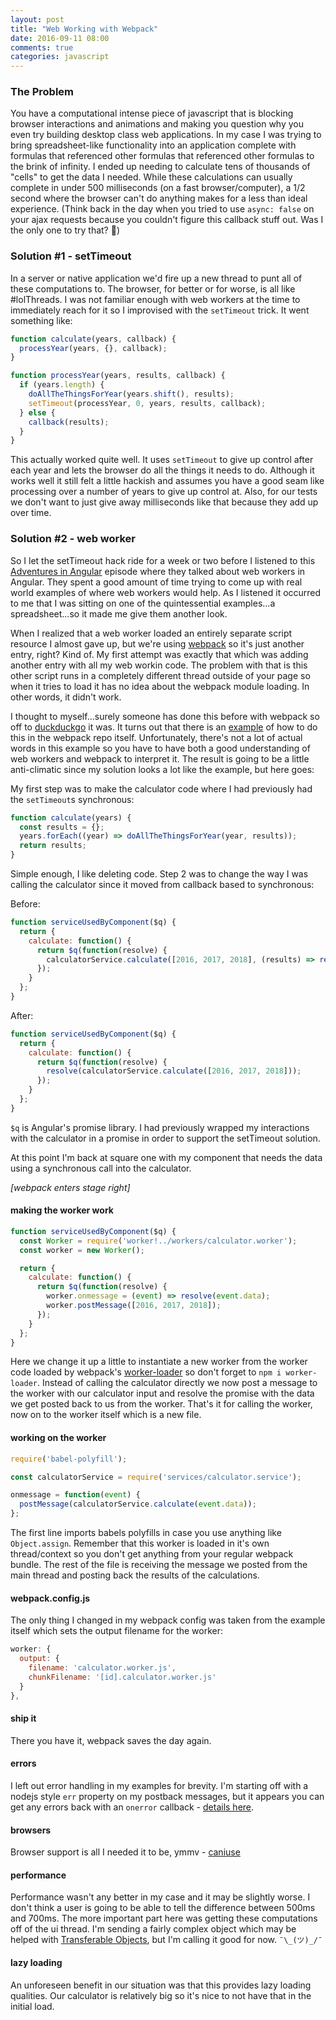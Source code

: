 ```yaml
---
layout: post
title: "Web Working with Webpack"
date: 2016-09-11 08:00
comments: true
categories: javascript
---
```


### The Problem

You have a computational intense piece of javascript that is blocking browser interactions and
animations and making you question why you even try building desktop class web applications. In my case
I was trying to bring spreadsheet-like functionality into an application complete with formulas that
referenced other formulas that referenced other formulas to the brink of infinity. I ended up needing
to calculate tens of thousands of "cells" to get the data I needed.
While these calculations can usually complete in under 500 milliseconds (on a fast
browser/computer), a 1/2 second where the browser can't do anything makes for a less than ideal
experience. (Think back in the day when you tried to use `async: false` on your ajax requests
because you couldn't figure this callback stuff out. Was I the only one to try that? 🤔)

### Solution #1 - setTimeout

In a server or native application we'd fire up a new thread to punt all of these computations
to. The browser, for better or for worse, is all like #lolThreads. I was not familiar enough with web
workers at the time to immediately reach for it so I improvised with the `setTimeout`
trick. It went something like:

``` javascript
function calculate(years, callback) {
  processYear(years, {}, callback);
}

function processYear(years, results, callback) {
  if (years.length) {
    doAllTheThingsForYear(years.shift(), results);
    setTimeout(processYear, 0, years, results, callback);
  } else {
    callback(results);
  }
}
```

This actually worked quite well. It uses `setTimeout` to give up control after each year and lets the
browser do all the things it needs to do. Although it works well it still felt a little hackish and
assumes you have a good seam like processing over a number of years to give up control at. Also, for
our tests we don't want to just give away milliseconds like that because they add up over time.

### Solution #2 - web worker

So I let the setTimeout hack ride for a week or two before I listened to this [Adventures in
Angular](https://devchat.tv/adv-in-angular/108-aia-web-workers-in-angular-with-torgeir-helgevold)
episode where they talked about web workers in Angular. They spent a good amount of time trying to
come up with real world examples of where web workers would help. As I listened it occurred to me
that I was sitting on one of the quintessential examples...a spreadsheet...so it made me give them
another look.

When I realized that a web worker loaded an entirely separate script resource I almost gave up,
but we're using [webpack](https://webpack.github.io/) so it's just another entry, right? Kind of. My first attempt
was exactly that which was adding another entry with all my web workin code. The problem with
that is this other script runs in a completely different thread outside of your page so when it
tries to load it has no idea about the webpack module loading. In other words, it didn't work.

I thought to myself...surely someone has done this before with webpack so off to
[duckduckgo](https://lmddgtfy.net/?q=webpack%20web%20worker) it was.
It turns out that there is an
[example](https://github.com/webpack/webpack/tree/master/examples/web-worker) of how to do this in
the webpack repo itself. Unfortunately, there's not a lot of actual words in this example so you have
to have both a good understanding of web workers and webpack to interpret it. The result is going to
be a little anti-climatic since my solution looks a lot like the example, but here goes:

My first step was to make the calculator code where I had previously had the `setTimeout`s synchronous:

``` javascript
function calculate(years) {
  const results = {};
  years.forEach((year) => doAllTheThingsForYear(year, results));
  return results;
}
```

Simple enough, I like deleting code. Step 2 was to change the way I was calling the calculator since
it moved from callback based to synchronous:

Before:

``` javascript
function serviceUsedByComponent($q) {
  return {
    calculate: function() {
      return $q(function(resolve) {
        calculatorService.calculate([2016, 2017, 2018], (results) => resolve(results));
      });
    }
  };
}
```

After:

``` javascript
function serviceUsedByComponent($q) {
  return {
    calculate: function() {
      return $q(function(resolve) {
        resolve(calculatorService.calculate([2016, 2017, 2018]));
      });
    }
  };
}
```

`$q` is Angular's promise library. I had previously wrapped my interactions with the calculator
in a promise in order to support the setTimeout solution.

At this point I'm back at square one with my component that needs the data using a synchronous call
into the calculator. 

_\[webpack enters stage right]_

#### making the worker work

``` javascript
function serviceUsedByComponent($q) {
  const Worker = require('worker!../workers/calculator.worker');
  const worker = new Worker();

  return {
    calculate: function() {
      return $q(function(resolve) {
        worker.onmessage = (event) => resolve(event.data);
        worker.postMessage([2016, 2017, 2018]);
      });
    }
  };
}
```

Here we change it up a little to instantiate a new worker from the worker code loaded by webpack's
[worker-loader](https://www.npmjs.com/package/worker-loader) so don't forget to `npm i
worker-loader`. Instead of calling the calculator directly we now post a message to the worker
with our calculator input and resolve the promise with the data we get posted back to us from the
worker.  That's it for calling the worker, now on to the worker itself which is a new file.

#### working on the worker

``` javascript
require('babel-polyfill');

const calculatorService = require('services/calculator.service');

onmessage = function(event) {
  postMessage(calculatorService.calculate(event.data));
};
```

The first line imports babels polyfills in case you use anything like `Object.assign`. Remember
that this worker is loaded in it's own thread/context so you don't get anything from your regular
webpack bundle. The rest of the file is receiving the message we posted from the main thread and posting back
the results of the calculations. 

#### webpack.config.js

The only thing I changed in my webpack config was taken from the
example itself which sets the output filename for the worker:

``` javascript
worker: {
  output: {
    filename: 'calculator.worker.js',
    chunkFilename: '[id].calculator.worker.js'
  }
},
```

#### ship it

There you have it, webpack saves the day again.

#### errors

I left out error handling in my examples for
brevity. I'm starting off with a nodejs style `err` property on my postback messages, but it appears
you can get any errors back with an `onerror` callback - [details here](http://www.html5rocks.com/en/tutorials/workers/basics/#toc-errors).

#### browsers

Browser support is all I needed it to be, ymmv -
[caniuse](http://caniuse.com/#feat=webworkers)

#### performance

Performance wasn't any better in my case and it may be slightly worse. I don't think a user is
going to be able to tell the difference between 500ms and 700ms. The more important part here was
getting these computations off of the ui thread. I'm sending a fairly complex object which may be
helped with [Transferable
Objects](http://www.html5rocks.com/en/tutorials/workers/basics/#toc-transferrables), but I'm calling
it good for now. `¯\_(ツ)_/¯`

#### lazy loading

An unforeseen benefit in our situation was that this provides lazy loading qualities. Our calculator
is relatively big so it's nice to not have that in the initial load.

